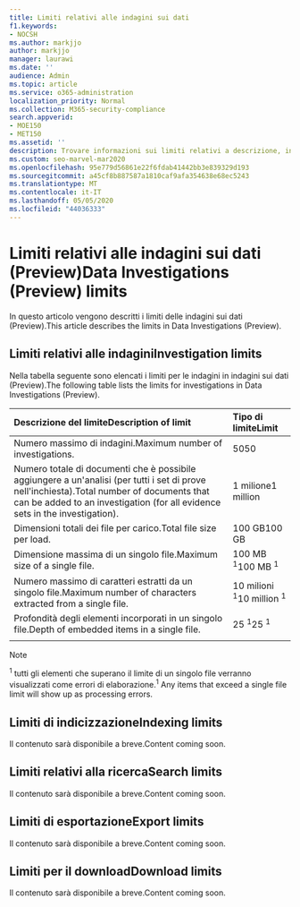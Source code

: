 ```yaml
---
title: Limiti relativi alle indagini sui dati
f1.keywords:
- NOCSH
ms.author: markjjo
author: markjjo
manager: laurawi
ms.date: ''
audience: Admin
ms.topic: article
ms.service: o365-administration
localization_priority: Normal
ms.collection: M365-security-compliance
search.appverid:
- MOE150
- MET150
ms.assetid: ''
description: Trovare informazioni sui limiti relativi a descrizione, indicizzazione, ricerca, esportazione e download in indagini sui dati (anteprima).
ms.custom: seo-marvel-mar2020
ms.openlocfilehash: 95e779d56861e22f6fdab41442bb3e839329d193
ms.sourcegitcommit: a45cf8b887587a1810caf9afa354638e68ec5243
ms.translationtype: MT
ms.contentlocale: it-IT
ms.lasthandoff: 05/05/2020
ms.locfileid: "44036333"
---
```

# <a name="data-investigations-preview-limits"></a><span data-ttu-id="6e502-103">Limiti relativi alle indagini sui dati (Preview)</span><span class="sxs-lookup"><span data-stu-id="6e502-103">Data Investigations (Preview) limits</span></span>

<span data-ttu-id="6e502-104">In questo articolo vengono descritti i limiti delle indagini sui dati (Preview).</span><span class="sxs-lookup"><span data-stu-id="6e502-104">This article describes the limits in Data Investigations (Preview).</span></span>

## <a name="investigation-limits"></a><span data-ttu-id="6e502-105">Limiti relativi alle indagini</span><span class="sxs-lookup"><span data-stu-id="6e502-105">Investigation limits</span></span>

<span data-ttu-id="6e502-106">Nella tabella seguente sono elencati i limiti per le indagini in indagini sui dati (Preview).</span><span class="sxs-lookup"><span data-stu-id="6e502-106">The following table lists the limits for investigations in Data Investigations (Preview).</span></span> 
    
  |<span data-ttu-id="6e502-107">**Descrizione del limite**</span><span class="sxs-lookup"><span data-stu-id="6e502-107">**Description of limit**</span></span>|<span data-ttu-id="6e502-108">**Tipo di limite**</span><span class="sxs-lookup"><span data-stu-id="6e502-108">**Limit**</span></span>|
  |:-----|:-----|
  |<span data-ttu-id="6e502-109">Numero massimo di indagini.</span><span class="sxs-lookup"><span data-stu-id="6e502-109">Maximum number of investigations.</span></span>  <br/> |<span data-ttu-id="6e502-110">50</span><span class="sxs-lookup"><span data-stu-id="6e502-110">50</span></span>  <br/> |
  |<span data-ttu-id="6e502-111">Numero totale di documenti che è possibile aggiungere a un'analisi (per tutti i set di prove nell'inchiesta).</span><span class="sxs-lookup"><span data-stu-id="6e502-111">Total number of documents that can be added to an investigation (for all evidence sets in the investigation).</span></span>  <br/> |<span data-ttu-id="6e502-112">1 milione</span><span class="sxs-lookup"><span data-stu-id="6e502-112">1 million</span></span>  <br/> |
  |<span data-ttu-id="6e502-113">Dimensioni totali dei file per carico.</span><span class="sxs-lookup"><span data-stu-id="6e502-113">Total file size per load.</span></span>  <br/> |<span data-ttu-id="6e502-114">100 GB</span><span class="sxs-lookup"><span data-stu-id="6e502-114">100 GB</span></span>  <br/> |
  |<span data-ttu-id="6e502-115">Dimensione massima di un singolo file.</span><span class="sxs-lookup"><span data-stu-id="6e502-115">Maximum size of a single file.</span></span>   <br/> |<span data-ttu-id="6e502-116">100 MB <sup>1</sup></span><span class="sxs-lookup"><span data-stu-id="6e502-116">100 MB <sup>1</sup></span></span> <br/> |
  |<span data-ttu-id="6e502-117">Numero massimo di caratteri estratti da un singolo file.</span><span class="sxs-lookup"><span data-stu-id="6e502-117">Maximum number of characters extracted from a single file.</span></span>  <br/> |<span data-ttu-id="6e502-118">10 milioni <sup>1</sup></span><span class="sxs-lookup"><span data-stu-id="6e502-118">10 million <sup>1</sup></span></span> <br/> |
  |<span data-ttu-id="6e502-119">Profondità degli elementi incorporati in un singolo file.</span><span class="sxs-lookup"><span data-stu-id="6e502-119">Depth of embedded items in a single file.</span></span>  <br/> |<span data-ttu-id="6e502-120">25 <sup>1</sup></span><span class="sxs-lookup"><span data-stu-id="6e502-120">25 <sup>1</sup></span></span> <br/> |
|||
> [!NOTE]
><span data-ttu-id="6e502-121"><sup>1</sup> tutti gli elementi che superano il limite di un singolo file verranno visualizzati come errori di elaborazione.</span><span class="sxs-lookup"><span data-stu-id="6e502-121"><sup>1</sup>  Any items that exceed a single file limit will show up as processing errors.</span></span>

## <a name="indexing-limits"></a><span data-ttu-id="6e502-122">Limiti di indicizzazione</span><span class="sxs-lookup"><span data-stu-id="6e502-122">Indexing limits</span></span>

<span data-ttu-id="6e502-123">Il contenuto sarà disponibile a breve.</span><span class="sxs-lookup"><span data-stu-id="6e502-123">Content coming soon.</span></span>

## <a name="search-limits"></a><span data-ttu-id="6e502-124">Limiti relativi alla ricerca</span><span class="sxs-lookup"><span data-stu-id="6e502-124">Search limits</span></span>

<span data-ttu-id="6e502-125">Il contenuto sarà disponibile a breve.</span><span class="sxs-lookup"><span data-stu-id="6e502-125">Content coming soon.</span></span>

## <a name="export-limits"></a><span data-ttu-id="6e502-126">Limiti di esportazione</span><span class="sxs-lookup"><span data-stu-id="6e502-126">Export limits</span></span>

<span data-ttu-id="6e502-127">Il contenuto sarà disponibile a breve.</span><span class="sxs-lookup"><span data-stu-id="6e502-127">Content coming soon.</span></span>

## <a name="download-limits"></a><span data-ttu-id="6e502-128">Limiti per il download</span><span class="sxs-lookup"><span data-stu-id="6e502-128">Download limits</span></span>

<span data-ttu-id="6e502-129">Il contenuto sarà disponibile a breve.</span><span class="sxs-lookup"><span data-stu-id="6e502-129">Content coming soon.</span></span>

